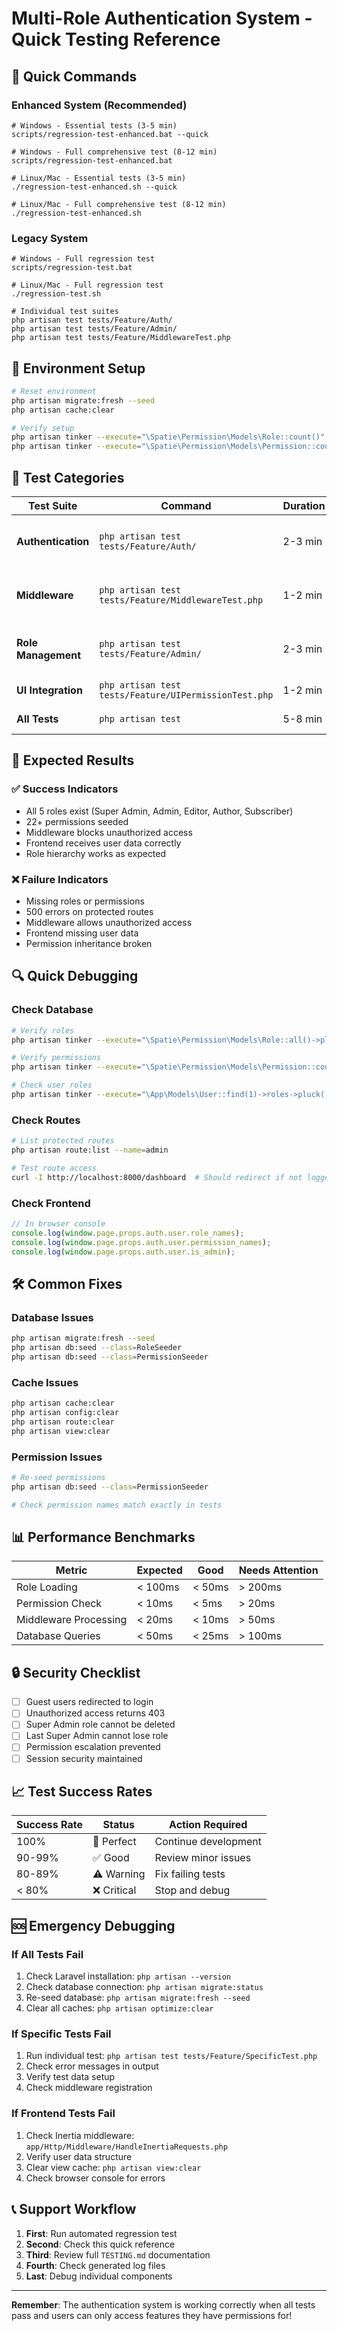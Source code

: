 # Multi-Role Authentication System - Quick Testing Reference

## 🚀 Quick Commands

### Enhanced System (Recommended)
```batch
# Windows - Essential tests (3-5 min)
scripts/regression-test-enhanced.bat --quick

# Windows - Full comprehensive test (8-12 min)
scripts/regression-test-enhanced.bat

# Linux/Mac - Essential tests (3-5 min)
./regression-test-enhanced.sh --quick

# Linux/Mac - Full comprehensive test (8-12 min)
./regression-test-enhanced.sh
```

### Legacy System
```batch
# Windows - Full regression test
scripts/regression-test.bat

# Linux/Mac - Full regression test
./regression-test.sh

# Individual test suites
php artisan test tests/Feature/Auth/
php artisan test tests/Feature/Admin/
php artisan test tests/Feature/MiddlewareTest.php
```

## 🔧 Environment Setup
```bash
# Reset environment
php artisan migrate:fresh --seed
php artisan cache:clear

# Verify setup
php artisan tinker --execute="\Spatie\Permission\Models\Role::count()"  # Should be 5
php artisan tinker --execute="\Spatie\Permission\Models\Permission::count()"  # Should be 22+
```

## 🧪 Test Categories

| Test Suite | Command | Duration | Purpose |
|------------|---------|----------|---------|
| **Authentication** | `php artisan test tests/Feature/Auth/` | 2-3 min | Login, registration, password reset |
| **Middleware** | `php artisan test tests/Feature/MiddlewareTest.php` | 1-2 min | Route protection, access control |
| **Role Management** | `php artisan test tests/Feature/Admin/` | 2-3 min | CRUD operations, user assignments |
| **UI Integration** | `php artisan test tests/Feature/UIPermissionTest.php` | 1-2 min | Frontend data sharing |
| **All Tests** | `php artisan test` | 5-8 min | Complete test suite |

## 🎯 Expected Results

### ✅ Success Indicators
- All 5 roles exist (Super Admin, Admin, Editor, Author, Subscriber)
- 22+ permissions seeded
- Middleware blocks unauthorized access
- Frontend receives user data correctly
- Role hierarchy works as expected

### ❌ Failure Indicators
- Missing roles or permissions
- 500 errors on protected routes
- Middleware allows unauthorized access
- Frontend missing user data
- Permission inheritance broken

## 🔍 Quick Debugging

### Check Database
```bash
# Verify roles
php artisan tinker --execute="\Spatie\Permission\Models\Role::all()->pluck('name')"

# Verify permissions
php artisan tinker --execute="\Spatie\Permission\Models\Permission::count()"

# Check user roles
php artisan tinker --execute="\App\Models\User::find(1)->roles->pluck('name')"
```

### Check Routes
```bash
# List protected routes
php artisan route:list --name=admin

# Test route access
curl -I http://localhost:8000/dashboard  # Should redirect if not logged in
```

### Check Frontend
```javascript
// In browser console
console.log(window.page.props.auth.user.role_names);
console.log(window.page.props.auth.user.permission_names);
console.log(window.page.props.auth.user.is_admin);
```

## 🛠️ Common Fixes

### Database Issues
```bash
php artisan migrate:fresh --seed
php artisan db:seed --class=RoleSeeder
php artisan db:seed --class=PermissionSeeder
```

### Cache Issues
```bash
php artisan cache:clear
php artisan config:clear
php artisan route:clear
php artisan view:clear
```

### Permission Issues
```bash
# Re-seed permissions
php artisan db:seed --class=PermissionSeeder

# Check permission names match exactly in tests
```

## 📊 Performance Benchmarks

| Metric | Expected | Good | Needs Attention |
|--------|----------|------|-----------------|
| Role Loading | < 100ms | < 50ms | > 200ms |
| Permission Check | < 10ms | < 5ms | > 20ms |
| Middleware Processing | < 20ms | < 10ms | > 50ms |
| Database Queries | < 50ms | < 25ms | > 100ms |

## 🔒 Security Checklist

- [ ] Guest users redirected to login
- [ ] Unauthorized access returns 403
- [ ] Super Admin role cannot be deleted
- [ ] Last Super Admin cannot lose role
- [ ] Permission escalation prevented
- [ ] Session security maintained

## 📈 Test Success Rates

| Success Rate | Status | Action Required |
|--------------|--------|-----------------|
| 100% | 🎉 Perfect | Continue development |
| 90-99% | ✅ Good | Review minor issues |
| 80-89% | ⚠️ Warning | Fix failing tests |
| < 80% | ❌ Critical | Stop and debug |

## 🆘 Emergency Debugging

### If All Tests Fail
1. Check Laravel installation: `php artisan --version`
2. Check database connection: `php artisan migrate:status`
3. Re-seed database: `php artisan migrate:fresh --seed`
4. Clear all caches: `php artisan optimize:clear`

### If Specific Tests Fail
1. Run individual test: `php artisan test tests/Feature/SpecificTest.php`
2. Check error messages in output
3. Verify test data setup
4. Check middleware registration

### If Frontend Tests Fail
1. Check Inertia middleware: `app/Http/Middleware/HandleInertiaRequests.php`
2. Verify user data structure
3. Clear view cache: `php artisan view:clear`
4. Check browser console for errors

## 📞 Support Workflow

1. **First**: Run automated regression test
2. **Second**: Check this quick reference
3. **Third**: Review full `TESTING.md` documentation
4. **Fourth**: Check generated log files
5. **Last**: Debug individual components

---

**Remember**: The authentication system is working correctly when all tests pass and users can only access features they have permissions for!
